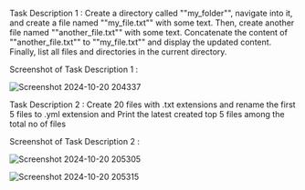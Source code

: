 Task Description 1 : Create a directory called ""my_folder"", navigate into it, and create a file named ""my_file.txt"" with some text. Then, create another file named ""another_file.txt"" with some text. Concatenate the content of ""another_file.txt"" to ""my_file.txt"" and display the updated content. Finally, list all files and directories in the current directory.

Screenshot of Task Description 1 :

![Screenshot 2024-10-20 204337](https://github.com/user-attachments/assets/1e25e8a6-acfb-482e-a411-db850745121b)

Task Description 2 : Create 20 files with .txt extensions and rename the first 5 files to .yml extension and Print the latest created top 5 files among the total no of files

Screenshot of Task Description 2 :

![Screenshot 2024-10-20 205305](https://github.com/user-attachments/assets/06be80f8-dcea-4a18-a42e-d22f7728d79b)


![Screenshot 2024-10-20 205315](https://github.com/user-attachments/assets/74e2ca40-7a37-4224-b916-db038a1f0f15)






